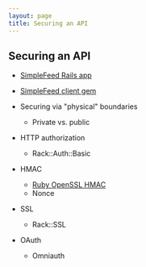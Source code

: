 ```yaml
---
layout: page
title: Securing an API
---
```


## Securing an API

* [SimpleFeed Rails app](https://github.com/JumpstartLab/simple_feed)
* [SimpleFeed client gem](https://github.com/JumpstartLab/simple_feed_client)

* Securing via "physical" boundaries
    * Private vs. public
* HTTP authorization
    * Rack::Auth::Basic
* HMAC
    * [Ruby OpenSSL HMAC](http://ruby-doc.org/stdlib-1.9.3/libdoc/openssl/rdoc/OpenSSL/HMAC.html)
    * Nonce
* SSL
    * Rack::SSL
* OAuth
    * Omniauth
